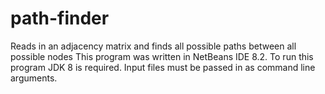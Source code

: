 # path-finder
Reads in an adjacency matrix and finds all possible paths between all possible nodes
This program was written in NetBeans IDE 8.2. To run this program JDK 8 is required. Input files must be passed in as 
command line arguments. 
